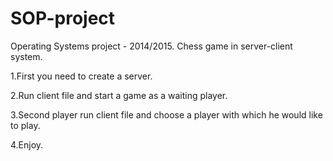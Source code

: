 # SOP-project

Operating Systems project - 2014/2015.
Chess game in server-client system.

<p>1.First you need to create a server.</p> 
<p>2.Run client file and start a game as a waiting player.</p>
<p>3.Second player run client file and choose a player with which he would like to play. </p>
4.Enjoy.

